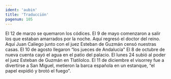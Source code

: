 ```yaml
---
ident: 'aubin'
title: 'Traducción'
pagenum: 105
---
```

El 12 de marzo se quemaron los códices.
El 9 de mayo comenzaron a salir los que estaban amarrados por la noche.
Aquí regresó el doctor del reino.
Aquí Juan Caliego junto con el juez Esteban de Guzmán censó nuestras casas.
El 10 de agosto llegaron “los jueces de Andalucía"
El 8 de octubre de nueva cuenta cayó el agua en el patio del palacio.
El lunes 24 subió al poder el juez Esteban de Guzmán en Tlatilolco.
El 11 de diciembre el visorrey fue a divertirse a San Miguel, metieron la barca española en un estanque, “el papel expidió y brotó el fuego".

